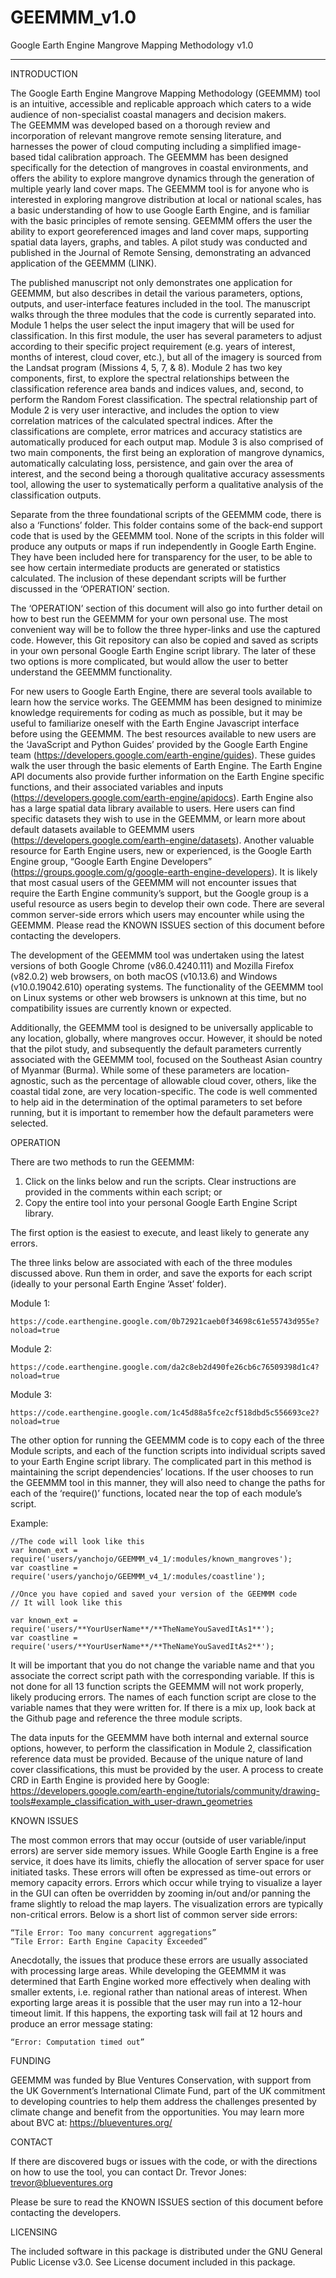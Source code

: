 # GEEMMM_v1.0
Google Earth Engine Mangrove Mapping Methodology v1.0


----------------------------------------------------------------------------------------------------------
INTRODUCTION

The Google Earth Engine Mangrove Mapping Methodology (GEEMMM)
tool is an intuitive, accessible and replicable approach which caters to a
wide audience of non-specialist coastal managers and decision makers.  
The GEEMMM was developed based on a thorough review and
incorporation of relevant mangrove remote sensing literature, and
harnesses the power of cloud computing including a simplified image-
based tidal calibration approach. The GEEMMM has been designed
specifically for the detection of mangroves in coastal environments, and
offers the ability to explore mangrove dynamics through the generation
of multiple yearly land cover maps. The GEEMMM tool is for anyone who is
interested in exploring mangrove distribution at local or national scales,
has a basic understanding of how to use Google Earth Engine, and is
familiar with the basic principles of remote sensing. GEEMMM offers the
user the ability to export georeferenced images and land cover maps,
supporting spatial data layers, graphs, and tables. A pilot study was
conducted and published in the Journal of Remote Sensing,
demonstrating an advanced application of the GEEMMM (LINK).

The published manuscript not only demonstrates one application for
GEEMMM, but also describes in detail the various parameters, options,
outputs, and user-interface features included in the tool. The manuscript
walks through the three modules that the code is currently separated
into. Module 1 helps the user select the input imagery that will be used
for classification. In this first module, the user has several parameters to
adjust according to their specific project requirement (e.g. years of
interest, months of interest, cloud cover, etc.), but all of the imagery is
sourced from the Landsat program (Missions 4, 5, 7, & 8). Module 2 has
two key components, first, to explore the spectral relationships between
the classification reference area bands and indices values, and, second,
to perform the Random Forest classification. The spectral relationship
part of Module 2 is very user interactive, and includes the option to view
correlation matrices of the calculated spectral indices. After the
classifications are complete, error matrices and accuracy statistics are
automatically produced for each output map. Module 3 is also comprised
of two main components, the first being an exploration of mangrove
dynamics, automatically calculating loss, persistence, and gain over the
area of interest, and the second being a thorough qualitative accuracy
assessments tool, allowing the user to systematically perform a qualitative
analysis of the classification outputs.

Separate from the three foundational scripts of the GEEMMM code, there is
also a ‘Functions’ folder. This folder contains some of the back-end support
code that is used by the GEEMMM tool. None of the scripts in this folder will
produce any outputs or maps if run independently in Google Earth Engine.
They have been included here for transparency for the user, to be able to
see how certain intermediate products are generated or statistics
calculated. The inclusion of these dependant scripts will be further
discussed in the ‘OPERATION’ section.

The ‘OPERATION’ section of this document will also go into further detail
on how to best run the GEEMMM for your own personal use. The most
convenient way will be to follow the three hyper-links and use the captured
code. However, this Git repository can also be copied and saved as
scripts in your own personal Google Earth Engine script library. The later
of these two options is more complicated, but would allow the user to
better understand the GEEMMM functionality.

For new users to Google Earth Engine, there are several tools available to 
learn how the service works. The GEEMMM has been designed to
minimize knowledge requirements for coding as much as possible, but
it may be useful to familiarize oneself with the Earth Engine Javascript
interface before using the GEEMMM. The best resources available to new
users are the ‘JavaScript and Python Guides’ provided by the Google Earth
Engine team (https://developers.google.com/earth-engine/guides). These
guides walk the user through the basic elements of Earth Engine. The
Earth Engine API documents also provide further information on the Earth
Engine specific functions, and their associated variables and inputs
(https://developers.google.com/earth-engine/apidocs). Earth Engine also
has a large spatial data library available to users. Here users can find 
specific datasets they wish to use in the GEEMMM, or learn more about
 default datasets available to GEEMMM users (https://developers.google.com/earth-engine/datasets).
Another valuable resource for Earth Engine users, new or experienced,
is the Google Earth Engine group, “Google Earth Engine Developers”
(https://groups.google.com/g/google-earth-engine-developers). It is likely
that most casual users of the GEEMMM will not encounter issues that
require the Earth Engine community’s support, but the Google group is
a useful resource as users begin to develop their own code. There are
several common server-side errors which users may encounter while
using the GEEMMM. Please read the KNOWN ISSUES section of this
document before contacting the developers.

The development of the GEEMMM tool was undertaken using the latest 
versions of both Google Chrome (v86.0.4240.111) and Mozilla Firefox 
(v82.0.2) web browsers, on both macOS (v10.13.6) and Windows 
(v10.0.19042.610) operating systems. The functionality of the GEEMMM
tool on Linux systems or other web browsers is unknown at this time,
but no compatibility issues are currently known or expected.

Additionally, the GEEMMM tool is designed to be universally applicable to
any location, globally, where mangroves occur. However, it should be noted
that the pilot study, and subsequently the default parameters currently
associated with the GEEMMM tool, focused on the Southeast Asian
country of Myanmar (Burma). While some of these parameters are location-
agnostic, such as the percentage of allowable cloud cover, others, like the
coastal tidal zone, are very location-specific. The code is well commented to
help aid in the determination of the optimal parameters to set before running,
but it is important to remember how the default parameters were selected.


OPERATION

There are two methods to run the GEEMMM:
1) Click on the links below and run the scripts. Clear instructions are
provided in the comments within each script; or
2) Copy the entire tool into your personal Google Earth Engine Script
library.

The first option is the easiest to execute, and least likely to generate any
 errors.
 
The three links below are associated with each of the three modules
discussed above. Run them in order, and save the exports for each script
(ideally to your personal Earth Engine ‘Asset’ folder).

Module 1:

    https://code.earthengine.google.com/0b72921caeb0f34698c61e55743d955e?noload=true

Module 2:

    https://code.earthengine.google.com/da2c8eb2d490fe26cb6c76509398d1c4?noload=true

Module 3:

    https://code.earthengine.google.com/1c45d88a5fce2cf518dbd5c556693ce2?noload=true

The other option for running the GEEMMM code is to copy each of the three
Module scripts, and each of the function scripts into individual scripts saved
to your Earth Engine script library. The complicated part in this method is
maintaining the script dependencies’ locations. If the user chooses to
run the GEEMMM tool in this manner, they will also need to change the
paths for each of the ‘require()’ functions, located near the top of each
module’s script.

Example:

    //The code will look like this
    var known_ext =  require('users/yanchojo/GEEMMM_v4_1/:modules/known_mangroves');
    var coastline =  require('users/yanchojo/GEEMMM_v4_1/:modules/coastline');

    //Once you have copied and saved your version of the GEEMMM code
    // It will look like this

    var known_ext =  require('users/**YourUserName**/**TheNameYouSavedItAs1**');
    var coastline =  require('users/**YourUserName**/**TheNameYouSavedItAs2**');

It will be important that you do not change the variable name and that you
associate the correct script path with the corresponding variable. If this is
not done for all 13 function scripts the GEEMMM will not work properly,
likely producing errors. The names of each function script are close to the
variable names that they were written for. If there is a mix up, look back at
the Github page and reference the three module scripts.

The data inputs for the GEEMMM have both internal and external source options,
however, to perform the classification in Module 2, classification reference
data must be provided. Because of the unique nature of land cover
classifications, this must be provided by the user. A process to create CRD
in Earth Engine is provided here by Google:
    https://developers.google.com/earth-engine/tutorials/community/drawing-tools#example_classification_with_user-drawn_geometries


KNOWN ISSUES

The most common errors that may occur (outside of user variable/input errors) are
server side memory issues. While Google Earth Engine is a free service,
it does have its limits, chiefly the allocation of server space for user initiated
tasks. These errors will often be expressed as time-out errors or memory
capacity errors. Errors which occur while trying to visualize a layer in the GUI
can often be overridden by zooming in/out and/or panning the frame slightly
to reload the map layers. The visualization errors are typically non-critical errors.
Below is a short list of common server side errors:

    “Tile Error: Too many concurrent aggregations”
    “Tile Error: Earth Engine Capacity Exceeded”

Anecdotally, the issues that produce these errors are usually associated with
processing large areas. While developing the GEEMMM it was determined that
Earth Engine worked more effectively when dealing with smaller extents, i.e.
regional rather than national areas of interest. When exporting
large areas it is possible that the user may run into a 12-hour timeout limit. If
this happens, the exporting task will fail at 12 hours and produce an error
message stating:

    “Error: Computation timed out”


FUNDING

GEEMMM was funded by Blue Ventures Conservation, with support from
the UK Government’s International Climate Fund, part of the UK commitment
to developing countries to help them address the challenges presented by
climate change and benefit from the opportunities. You may learn more about
BVC at:    https://blueventures.org/


CONTACT

If there are discovered bugs or issues with the code, or with the directions
on how to use the tool, you can contact Dr. Trevor Jones:
    trevor@blueventures.org

Please be sure to read the KNOWN ISSUES section of this document before
contacting the developers.

    
LICENSING

The included software in this package is distributed under the GNU General
Public License v3.0. See License document included in this package.
